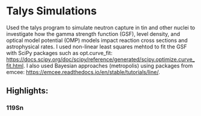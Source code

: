# Talys Simulations
Used the talys program to simulate neutron capture in tin and other nuclei to investigate how the gamma strength function (GSF), level density, and optical model potential (OMP) models impact reaction cross sections and astrophysical rates. I used non-linear least squares mehtod to fit the GSF with SciPy packages such as opt.curve_fit: https://docs.scipy.org/doc/scipy/reference/generated/scipy.optimize.curve_fit.html. I also used Bayesian approaches (metropolis) using packages from emcee: https://emcee.readthedocs.io/en/stable/tutorials/line/. 

## Highlights:

### 119Sn
